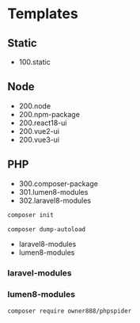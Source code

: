 # Templates

## Static

- 100.static

## Node

- 200.node
- 200.npm-package
- 200.react18-ui
- 200.vue2-ui
- 200.vue3-ui

## PHP

- 300.composer-package
- 301.lumen8-modules
- 302.laravel8-modules

```sh
composer init

composer dump-autoload
```

- laravel8-modules
- lumen8-modules

### laravel-modules

### lumen8-modules

```sh
composer require owner888/phpspider
```
